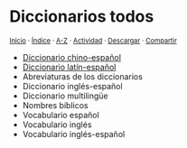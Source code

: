 # Diccionarios todos
<sup>[Inicio](../index.md) · [Índice](../index.md#contenido) · [A-Z](../indices/alfabetico.md) · [Actividad](../indices/actividad.md) · <a href="../indices/diccionarios.html" download="jucardus-diccionarios.html">Descargar</a> · [Compartir](https://x.com/intent/tweet?text=%C3%8Dndice%20de%20todos%20los%20diccionarios%20en%20Jucardus.%0A%E2%86%92%20https%3A%2F%2Fjucardus.github.io%2Findices%2Fdiccionarios.html%0A%0A%23indcs_jucardus%20%23dccnrs_jucardus%0A%40jucardus)</sup>

* [Diccionario chino-español](../indices/chino-espanol.md)
* [Diccionario latín-español](../indices/latin-espanol.md)
* Abreviaturas de los diccionarios
* Diccionario inglés-español
* Diccionario multilingüe
* Nombres bíblicos
* Vocabulario español
* Vocabulario inglés
* Vocabulario inglés-español

